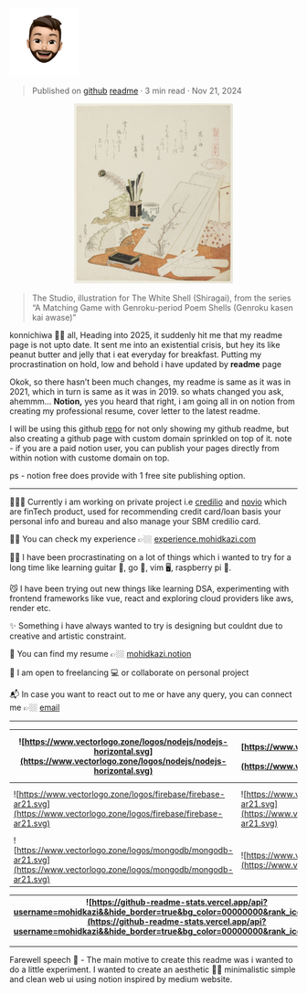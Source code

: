<img src="/public/avatar.png" height="120" weight="120">

> Published on [github](https://github.com/mohidkazi) [readme](https://readme.mohidkazi.com/) · 3 min read · Nov 21, 2024

<!---
 ![The Studio, illustration for The White Shell (Shiragai)](/public/white-shell.jpg)
 --->
 <p align="center">
  <img src="/public/white-shell.jpg" style="width: 55%;">
 </p>

> The Studio, illustration for The White Shell (Shiragai), from the series “A Matching Game with Genroku-period Poem Shells (Genroku kasen kai awase)”

konnichiwa 👋🏻 all, Heading into 2025, it suddenly hit me that my readme page is not upto date. It sent me into an existential crisis, but hey its like peanut butter and jelly that i eat everyday for breakfast. Putting my procrastination on hold, low and behold i have updated by **readme** page

Okok, so there hasn’t been much changes, my readme is same as it was in 2021, which in turn is same as it was in 2019. so whats changed you ask, ahemmm… **Notion,** yes you heard that right, i am going all in on notion from creating my professional resume, cover letter to the latest readme.

I will be using this github [repo](https://github.com/mohidkazi/mohidkazi) for not only showing my github readme, but also creating a github page with custom domain sprinkled on top of it. note - if you are a paid notion user, you can publish your pages directly from within notion with custome domain on top.

ps - notion free does provide with 1 free site publishing option.

---

👨🏻‍💻 Currently i am working on private project i.e [credilio](https://www.credilio.in/) and [novio](https://www.novio.in/) which are finTech product, used for recommending credit card/loan basis your personal info and bureau and also manage your SBM credilio card.

🙅🏻 You can check my experience 👉🏼 [experience.mohidkazi.com](http://experience.mohidkazi.com)

🙇🏻 I have been procrastinating on a lot of things which i wanted to try for a long time like learning guitar 🎸, go 👾, vim  🖥️, raspberry pi 🥧.

😼 I have been trying out new things like learning DSA, experimenting with frontend frameworks like vue, react and exploring cloud providers like aws, render etc.

✨ Something i have always wanted to try is designing but couldnt due to creative and artistic constraint.

📜 You can find my resume 👉🏼 [mohidkazi.notion](https://www.notion.so/Mohid-Kazi-1178cf92a392805da241d319eb48fdd7?pvs=21)

🌱 I am open to freelancing 💻 or collaborate on personal project

📬 In case you want to react out to me or have any query, you can connect me 👉🏼 [email](mailto:mohidkazi.io@gmail.com)

---

| ![https://www.vectorlogo.zone/logos/nodejs/nodejs-horizontal.svg](https://www.vectorlogo.zone/logos/nodejs/nodejs-horizontal.svg) | ![https://www.vectorlogo.zone/logos/postgresql/postgresql-ar21.svg](https://www.vectorlogo.zone/logos/postgresql/postgresql-ar21.svg) | ![https://www.vectorlogo.zone/logos/amazon_aws/amazon_aws-ar21.svg](https://www.vectorlogo.zone/logos/amazon_aws/amazon_aws-ar21.svg) | ![https://www.vectorlogo.zone/logos/typescriptlang/typescriptlang-ar21.svg](https://www.vectorlogo.zone/logos/typescriptlang/typescriptlang-ar21.svg) | ![https://www.vectorlogo.zone/logos/redis/redis-official.svg](https://www.vectorlogo.zone/logos/redis/redis-official.svg) |
| -- | -- | -- | -- | -- |
| ![https://www.vectorlogo.zone/logos/firebase/firebase-ar21.svg](https://www.vectorlogo.zone/logos/firebase/firebase-ar21.svg) | ![https://www.vectorlogo.zone/logos/adonisjs/adonisjs-ar21.svg](https://www.vectorlogo.zone/logos/adonisjs/adonisjs-ar21.svg) | ![https://www.vectorlogo.zone/logos/mysql/mysql-official.svg](https://www.vectorlogo.zone/logos/mysql/mysql-official.svg) | ![https://www.vectorlogo.zone/logos/linux/linux-ar21.svg](https://www.vectorlogo.zone/logos/linux/linux-ar21.svg) | ![https://www.vectorlogo.zone/logos/nestjs/nestjs-ar21.svg](https://www.vectorlogo.zone/logos/nestjs/nestjs-ar21.svg) |
| ![https://www.vectorlogo.zone/logos/mongodb/mongodb-ar21.svg](https://www.vectorlogo.zone/logos/mongodb/mongodb-ar21.svg) | ![https://www.vectorlogo.zone/logos/nuxtjs/nuxtjs-ar21.svg](https://www.vectorlogo.zone/logos/nuxtjs/nuxtjs-ar21.svg) | ![https://www.vectorlogo.zone/logos/apache_kafka/apache_kafka-ar21.svg](https://www.vectorlogo.zone/logos/apache_kafka/apache_kafka-ar21.svg) | ![https://www.vectorlogo.zone/logos/docker/docker-ar21.svg](https://www.vectorlogo.zone/logos/docker/docker-ar21.svg) |  ![https://www.vectorlogo.zone/logos/git-scm/git-scm-ar21.svg](https://www.vectorlogo.zone/logos/git-scm/git-scm-ar21.svg) |


| ![https://github-readme-stats.vercel.app/api?username=mohidkazi&&hide_border=true&bg_color=00000000&rank_icon=github](https://github-readme-stats.vercel.app/api?username=mohidkazi&&hide_border=true&bg_color=00000000&rank_icon=github) |  ![https://github-readme-stats.vercel.app/api/top-langs?username=mohidkazi&layout=compact&hide_border=true&bg_color=00000000](https://github-readme-stats.vercel.app/api/top-langs?username=mohidkazi&layout=compact&hide_border=true&bg_color=00000000) |
| -- | -- |

---

Farewell speech 🥹 - The main motive to create this readme was i wanted to do a little experiment. I wanted to create an aesthetic 💅🏻 minimalistic simple and clean web ui using notion inspired by medium website.
